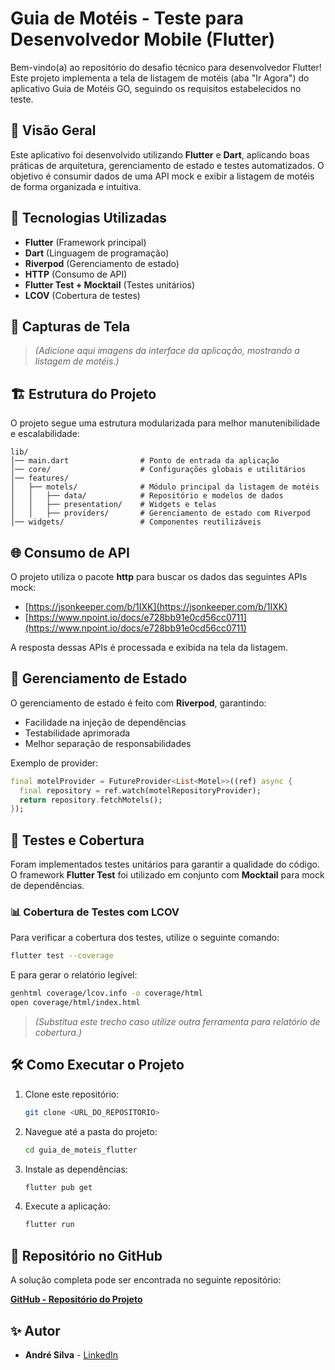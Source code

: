 # Guia de Motéis - Teste para Desenvolvedor Mobile (Flutter)

Bem-vindo(a) ao repositório do desafio técnico para desenvolvedor Flutter! Este projeto implementa a tela de listagem de motéis (aba "Ir Agora") do aplicativo Guia de Motéis GO, seguindo os requisitos estabelecidos no teste.

## 📌 Visão Geral

Este aplicativo foi desenvolvido utilizando **Flutter** e **Dart**, aplicando boas práticas de arquitetura, gerenciamento de estado e testes automatizados. O objetivo é consumir dados de uma API mock e exibir a listagem de motéis de forma organizada e intuitiva.

## 🚀 Tecnologias Utilizadas

- **Flutter** (Framework principal)
- **Dart** (Linguagem de programação)
- **Riverpod** (Gerenciamento de estado)
- **HTTP** (Consumo de API)
- **Flutter Test + Mocktail** (Testes unitários)
- **LCOV** (Cobertura de testes)

## 📸 Capturas de Tela

> *(Adicione aqui imagens da interface da aplicação, mostrando a listagem de motéis.)*

## 🏗 Estrutura do Projeto

O projeto segue uma estrutura modularizada para melhor manutenibilidade e escalabilidade:

```
lib/
│── main.dart                # Ponto de entrada da aplicação
│── core/                    # Configurações globais e utilitários
│── features/
│   ├── motels/              # Módulo principal da listagem de motéis
│   │   ├── data/            # Repositório e modelos de dados
│   │   ├── presentation/    # Widgets e telas
│   │   ├── providers/       # Gerenciamento de estado com Riverpod
│── widgets/                 # Componentes reutilizáveis
```

## 🌐 Consumo de API

O projeto utiliza o pacote **http** para buscar os dados das seguintes APIs mock:

- [https://jsonkeeper.com/b/1IXK](https://jsonkeeper.com/b/1IXK)
- [https://www.npoint.io/docs/e728bb91e0cd56cc0711](https://www.npoint.io/docs/e728bb91e0cd56cc0711)

A resposta dessas APIs é processada e exibida na tela da listagem.

## 🔄 Gerenciamento de Estado

O gerenciamento de estado é feito com **Riverpod**, garantindo:

- Facilidade na injeção de dependências
- Testabilidade aprimorada
- Melhor separação de responsabilidades

Exemplo de provider:

```dart
final motelProvider = FutureProvider<List<Motel>>((ref) async {
  final repository = ref.watch(motelRepositoryProvider);
  return repository.fetchMotels();
});
```

## 🧪 Testes e Cobertura

Foram implementados testes unitários para garantir a qualidade do código. O framework **Flutter Test** foi utilizado em conjunto com **Mocktail** para mock de dependências.

### 📊 Cobertura de Testes com LCOV

Para verificar a cobertura dos testes, utilize o seguinte comando:

```sh
flutter test --coverage
```

E para gerar o relatório legível:

```sh
genhtml coverage/lcov.info -o coverage/html
open coverage/html/index.html
```

> *(Substitua este trecho caso utilize outra ferramenta para relatório de cobertura.)*

## 🛠 Como Executar o Projeto

1. Clone este repositório:
   ```sh
   git clone <URL_DO_REPOSITORIO>
   ```
2. Navegue até a pasta do projeto:
   ```sh
   cd guia_de_moteis_flutter
   ```
3. Instale as dependências:
   ```sh
   flutter pub get
   ```
4. Execute a aplicação:
   ```sh
   flutter run
   ```

## 🔗 Repositório no GitHub

A solução completa pode ser encontrada no seguinte repositório:

[**GitHub - Repositório do Projeto**](https://github.com/andresilvase/guiago)

## ✨ Autor

- **André Silva** - [LinkedIn](https://www.linkedin.com/in/andre-mobile-developer/)


